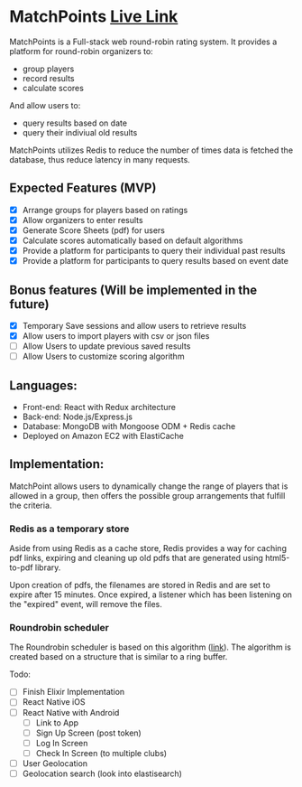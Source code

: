# MatchPoints [Live Link](https://matchpoints.org)
MatchPoints is a Full-stack web round-robin rating system. It provides a platform for round-robin organizers to:
* group players
* record results
* calculate scores

And allow users to:
* query results based on date
* query their indiviual old results

MatchPoints utilizes Redis to reduce the number of times data is fetched the database, thus reduce latency in many requests.

## Expected Features (MVP)
 - [x] Arrange groups for players based on ratings
 - [x] Allow organizers to enter results
 - [x] Generate Score Sheets (pdf) for users
 - [x] Calculate scores automatically based on default algorithms
 - [x] Provide a platform for participants to query their individual past results
 - [x] Provide a platform for participants to query results based on event date

## Bonus features (Will be implemented in the future)
 - [x] Temporary Save sessions and allow users to retrieve results
 - [x] Allow users to import players with csv or json files
 - [ ] Allow Users to update previous saved results
 - [ ] Allow Users to customize scoring algorithm

## Languages:
 - Front-end: React with Redux architecture
 - Back-end: Node.js/Express.js
 - Database: MongoDB with Mongoose ODM + Redis cache
 - Deployed on Amazon EC2 with ElastiCache

## Implementation:
MatchPoint allows users to dynamically change the range of players that is allowed in a group, then offers the possible group arrangements that fulfill the criteria.

### Redis as a temporary store
Aside from using Redis as a cache store, Redis provides a way for caching pdf links, expiring and cleaning up old pdfs that are generated using html5-to-pdf library.

Upon creation of pdfs, the filenames are stored in Redis and are set to expire after 15 minutes. Once expired, a listener which has been listening on the "expired" event, will remove the files.

### Roundrobin scheduler
The Roundrobin scheduler is based on this algorithm ([link](http://stackoverflow.com/a/6649732)). The algorithm is created based on a structure that is similar to a ring buffer.

Todo:
- [ ] Finish Elixir Implementation
- [ ] React Native iOS
- [ ] React Native with Android
  - [ ] Link to App
  - [ ] Sign Up Screen (post token)
  - [ ] Log In Screen
  - [ ] Check In Screen (to multiple clubs)
- [ ] User Geolocation
- [ ] Geolocation search (look into elastisearch)
